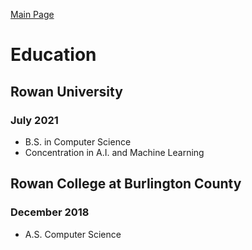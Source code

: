 [Main Page](index.md)

# Education
## Rowan University
### July 2021
- B.S. in Computer Science
- Concentration in A.I. and Machine Learning

## Rowan College at Burlington County
### December 2018
- A.S. Computer Science

